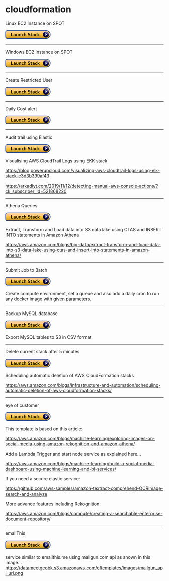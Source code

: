 # cloudformation
Linux EC2 Instance on SPOT

<a href="https://console.aws.amazon.com/cloudformation/home?region=us-east-1#/stacks/new?stackName=linux&templateURL=https://datameetgeobk.s3.amazonaws.com/cftemplates/LinuxInstance.template">
 <img src="cls.png" width="144" height="27" />
</a>

<hr>

Windows EC2 Instance on SPOT

<a href="https://console.aws.amazon.com/cloudformation/home?region=us-east-1#/stacks/new?stackName=windows&templateURL=https://datameetgeobk.s3.amazonaws.com/cftemplates/windows.template-u6.txt">
 <img src="cls.png" width="144" height="27" />
</a>

<hr>

Create Restricted User

<a href="https://console.aws.amazon.com/cloudformation/home?region=us-east-1#/stacks/new?stackName=restricteduser&templateURL=https://datameetgeobk.s3.amazonaws.com/cftemplates/restricted_user.yaml">
 <img src="cls.png" width="144" height="27" />
</a>
 
<hr>

Daily Cost alert

<a href="https://console.aws.amazon.com/cloudformation/home?region=us-east-1#/stacks/new?stackName=costalert&templateURL=https://datameetgeobk.s3.amazonaws.com/cftemplates/daily_cost.yaml">
 <img src="cls.png" width="144" height="27" />
</a>

<hr>

Audit trail using Elastic

<a href="https://console.aws.amazon.com/cloudformation/home?region=us-east-1#/stacks/new?stackName=audit&templateURL=https://datameetgeobk.s3.amazonaws.com/cftemplates/audit_trail_combined8.yaml.txt">
 <img src="cls.png" width="144" height="27" />
</a>

Visualising AWS CloudTrail Logs using EKK stack

https://blog.powerupcloud.com/visualizing-aws-cloudtrail-logs-using-elk-stack-e3d3b399af43

https://arkadiyt.com/2019/11/12/detecting-manual-aws-console-actions/?ck_subscriber_id=521868220

<hr>

Athena Queries

<a href="https://console.aws.amazon.com/cloudformation/home?region=us-east-1#/stacks/new?stackName=athena&templateURL=https://datameetgeobk.s3.amazonaws.com/cftemplates/athena_saved_query_blog_partition_parquet3.yaml">
 <img src="cls.png" width="144" height="27" />
</a>
 
 Extract, Transform and Load data into S3 data lake using CTAS and INSERT INTO statements in Amazon Athena

https://aws.amazon.com/blogs/big-data/extract-transform-and-load-data-into-s3-data-lake-using-ctas-and-insert-into-statements-in-amazon-athena/

<hr>

Submit Job to Batch 

<a href="https://console.aws.amazon.com/cloudformation/home?region=us-east-1#/stacks/new?stackName=submitjob&templateURL=https://datameetgeobk.s3.amazonaws.com/cftemplates/submit_job.yaml">
 <img src="cls.png" width="144" height="27" />
</a>

Create compute environment, set a queue and also add a daily cron to run any docker image with given parameters.

<hr>

Backup MySQL database

<a href="https://console.aws.amazon.com/cloudformation/home?region=us-east-1#/stacks/new?stackName=mysqltos3&templateURL=https://datameetgeobk.s3.amazonaws.com/cftemplates/dms.yml">
 <img src="cls.png" width="144" height="27" />
</a>

Export MySQL tables to S3 in CSV format

<hr>

Delete current stack after 5 minutes

<a href="https://console.aws.amazon.com/cloudformation/home?region=us-east-1#/stacks/new?stackName=deletecurrent&templateURL=https://datameetgeobk.s3.amazonaws.com/cftemplates/delete_after_5m.template">
 <img src="cls.png" width="144" height="27" />
</a>

Scheduling automatic deletion of AWS CloudFormation stacks

https://aws.amazon.com/blogs/infrastructure-and-automation/scheduling-automatic-deletion-of-aws-cloudformation-stacks/


<hr>

eye of customer

<a href="https://console.aws.amazon.com/cloudformation/home?region=us-east-1#/stacks/new?stackName=eyeofcustomer&templateURL=https://datameetgeobk.s3.amazonaws.com/cftemplates/EyeOfCustomer_updated.yaml.txt">
 <img src="cls.png" width="144" height="27" />
</a>

This template is based on this article:

https://aws.amazon.com/blogs/machine-learning/exploring-images-on-social-media-using-amazon-rekognition-and-amazon-athena/

Add a Lambda Trigger and start node service as explained here...

https://aws.amazon.com/blogs/machine-learning/build-a-social-media-dashboard-using-machine-learning-and-bi-services/

If you need a secure elastic service:

https://github.com/aws-samples/amazon-textract-comprehend-OCRimage-search-and-analyze

More advance features including Rekognition:

https://aws.amazon.com/blogs/compute/creating-a-searchable-enterprise-document-repository/

<hr>

emailThis

<a href="https://console.aws.amazon.com/cloudformation/home?region=us-east-1#/stacks/new?stackName=emailthis&templateURL=https://datameetgeobk.s3.amazonaws.com/cftemplates/furl.yaml.txt">
 <img src="cls.png" width="144" height="27" />
</a>

service similar to emailthis.me using mailgun.com api as shown in this image...
https://datameetgeobk.s3.amazonaws.com/cftemplates/images/mailgun_api_url.png
